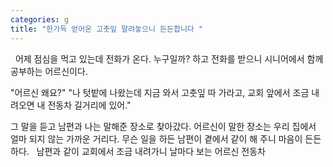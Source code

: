 ```yaml
---
categories: g
title: "한가득 얻어온 고춧잎 말려놓으니 든든합니다 "
---
```


&nbsp;
어제 점심을 먹고 있는데 전화가 온다. 누구일까? 하고 전화를 받으니 시니어에서 함께 공부하는 어르신이다.&nbsp;

"어르신 왜요?"
"나 텃밭에 나왔는데 지금 와서 고춧잎 따 가라고, 교회 앞에서 조금 내려오면 내 전동차 길거리에 있어."&nbsp;&nbsp;

그 말을 듣고 남편과 나는 말해준 장소로 찾아갔다. 어르신이 말한 장소는 우리 집에서 얼마 되지 않는 가까운 거리다. 무슨 일을 하든 남편이 곁에서 같이 해 주니 마음이 든든하다.
&nbsp;
남편과 같이 교회에서 조금 내려가니 날마다 보는 어르신 전동차